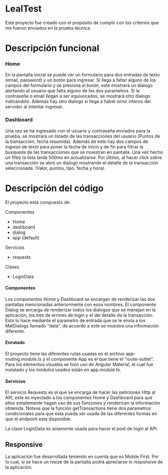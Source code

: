 # LealTest

Este proyecto fue creado con el propósito de cumplir con los criterios que me fueron enviados en la prueba técnica.

# Descripción funcional

### Home

En la pantalla inicial se puede ver un formulario para dos entradas de texto (email, password) y un botón para ingresar.
Si llega a faltar alguno de los campos del formulario y se presiona el botón, este mostrará un dialogo alertando al usuario que falta alguno de los dos parametros.
Si la contraseña o email llegan a ser equivocados, se mostrará otro dialogo indicandolo.
Además hay otro dialogo si llega a haber error interno del servidor al intentar ingresar.

### Dashboard

Una vez se ha ingresado con el usuario y contraseña enviados para la prueba, se mostrará un listado de las transacciones del usuario (Puntos de la transacción, fecha resumida).
Además de esto hay dos campos de ingreso de texto para poner la fecha de inicio y de fin para filtrar la busqueda de las transacciones que se muestran en pantalla. Una vez hecho un filtro la lista tarda 500ms en actualizarse.
Por último, al hacer click sobre una transacción se abre un dialogo mostrando el detalle de la transacción seleccionada. (Valor, puntos, tipo, fecha y hora).

# Descripción del código

El proyecto está compuesto de:

Componentes
- Home
- dashboard
- dialog
- app (default)

Servicios
- requests

Clases
- LoginData

#### Componentes

Los componentes Home y Dashboard se encargan de renderizar las dos pantallas mencionadas anteriormente con esos nombres.
El componente Dialog se encarga de renderizar todos los dialogos que se manejan en la aplicación, los tres de errores de login y el del detalle de la transacción. Esto lo hace mediante el parametro de entrada que se le envía a los MatDialogs llamado "data", de acuerdo a este se muestra una información diferente.

#### Enrutado

El proyecto tiene las diferentes rutas usadas en el archivo app-routing.module.ts y el componente App es el que tiene el "route-outlet".
Para los elementos visuales se hizo uso de Angular Material, el cual fue instalado y los módulos usados están en app.module.ts.

#### Servicios

El servicio Requests es el que se encarga de hacer las peticiones Http al API, este es inyectado a los componentes Home y Dashboard para que ellos simplemente hagan uso de sus funciones y rendericen la información obtenida. Notese que la función getTransactions tiene dos parametros condicionales para que esta pueda ser usada de las diferentes formas en que el endpoint está disponible.

La clase LoginData es solamente usada para hacer el post de login al API.

## Responsive

La aplicación fue desarrollada teniendo en cuenta que es Mobile First. Por lo cual, si se hace un resize de la pantalla podrá apreciarse lo responsive de la aplicación.